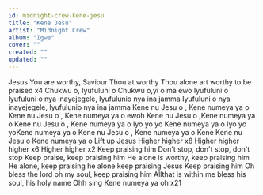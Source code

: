 ```yaml
---
id: midnight-crew-kene-jesu
title: "Kene Jesu"
artist: "Midnight Crew"
album: "Igwe"
cover: ""
created: ""
updated: ""
---
```


Jesus
You are worthy,
Saviour
Thou at worthy
Thou alone art worthy to be praised   x4
Chukwu o,
Iyufuluni o
Chukwu o,yi o ma ewo
Iyufuluni o
Iyufuluni o nya inayejegele,
Iyufulunio nya ina jamma
Iyufuluni o nya inayejegele,
Iyufulunio nya ina jamma
Kene nu Jesu o , Kene numeya ya o
Kene nu Jesu o , Kene numeya ya o ewoh
Kene nu Jesu o ,Kene numeya ya o
Kene nu Jesu o , Kene numeya ya o
Iyo yo yo Kene numeya ya o
Iyo yo yoKene numeya ya o
Kene nu Jesu o , Kene numeya ya o
Kene  Kene nu Jesu o  Kene numeya ya o
Lift up Jesus
Higher higher  x8
Higher higher higher x6
Higher higher x2
Keep praising him
Don't stop, don't stop, don't stop
Keep praise, keep praising him
He alone is worthy, keep praising him
He alone, keep praising he alone
keep praising Jesus
Keep praising him
Oh bless the lord oh my soul, keep praising him
Allthat is within me bless his soul, his holy name
Ohh sing
Kene numeya ya oh  x21